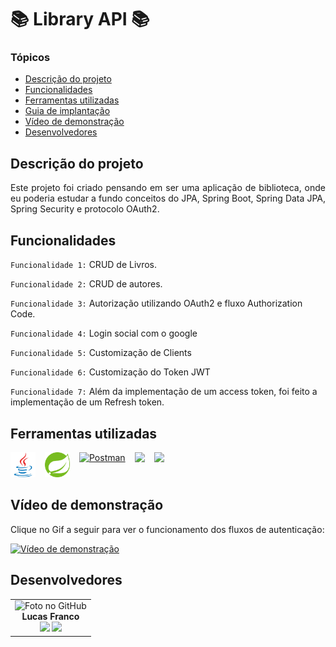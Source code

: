 # 📚 Library API 📚

### Tópicos

- [Descrição do projeto](#descrição-do-projeto)
- [Funcionalidades](#funcionalidades)
- [Ferramentas utilizadas](#ferramentas-utilizadas)
- [Guia de implantação](#guia-de-implantação)
- [Vídeo de demonstração](#vídeo-de-demonstração)
- [Desenvolvedores](#desenvolvedores)

## Descrição do projeto

<p align="justify">
Este projeto foi criado pensando em ser uma aplicação de biblioteca, onde eu poderia estudar a fundo conceitos do JPA, Spring Boot, Spring Data JPA, Spring Security e protocolo OAuth2.
</p>

## Funcionalidades

`Funcionalidade 1:` CRUD de Livros.

`Funcionalidade 2:` CRUD de autores.

`Funcionalidade 3:` Autorização utilizando OAuth2 e fluxo Authorization Code.

`Funcionalidade 4:` Login social com o google

`Funcionalidade 5:` Customização de Clients

`Funcionalidade 6:` Customização do Token JWT

`Funcionalidade 7:` Além da implementação de um access token, foi feito a implementação de um Refresh token.

## Ferramentas utilizadas
<div style="display: flex; gap: 15px">
<a href="https://www.java.com" target="_blank"> 
    <img src="https://raw.githubusercontent.com/devicons/devicon/master/icons/java/java-original.svg" alt="Java" width="40" height="40"/> 
</a>

<a href="https://spring.io/" target="_blank"> 
    <img src="https://raw.githubusercontent.com/devicons/devicon/master/icons/spring/spring-original.svg" alt="Spring" width="40" height="40"/> 
</a>

<a href="https://www.postman.com/" target="_blank"> 
    <img src="https://cdn.jsdelivr.net/gh/devicons/devicon@latest/icons/postman/postman-original.svg" alt="Postman" width="40" /> 
</a>

<a href="https://www.postgresql.org/" target="_blank">
    <img src="https://cdn.jsdelivr.net/gh/devicons/devicon@latest/icons/postgresql/postgresql-plain.svg" width="40"/>
</a>

<a href="https://www.docker.com/" target="_blank">
    <img src="https://cdn.jsdelivr.net/gh/devicons/devicon@latest/icons/docker/docker-plain.svg" width="40"/>
</a>

</div>

## Vídeo de demonstração

Clique no Gif a seguir para ver o funcionamento dos fluxos de autenticação:

[![Vídeo de demonstração](https://i.ytimg.com/an_webp/NKO6Tibq5RY/mqdefault_6s.webp?du=3000&sqp=CKqzir0G&rs=AOn4CLAMuDrOyTC-yEszHAmv4xwyhOw_qg)](https://www.youtube.com/embed/NKO6Tibq5RY?si=9rZ--VaUI6_6tKty)


## Desenvolvedores
<table align="center">
  <tr>
    <td align="center">
      <div>
        <img src="https://avatars.githubusercontent.com/LucasFrancoBN" width="120px;" alt="Foto no GitHub" class="profile"/><br>
          <b> Lucas Franco   </b><br>
            <a href="https://www.linkedin.com/in/lucas-franco-barbosa-navarro-a51937221/" alt="Linkedin"><img src="https://img.shields.io/badge/LinkedIn-0077B5?style=for-the-badge&logo=linkedin&logoColor=white" height="20"></a>
            <a href="https://github.com/LucasFrancoBN" alt="Github"><img src="https://img.shields.io/badge/GitHub-100000?style=for-the-badge&logo=github&logoColor=white" height="20"></a>
      </div>
    </td>
  </tr>
</table>
